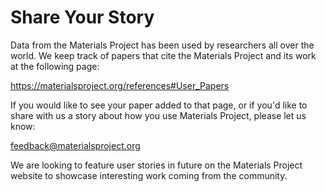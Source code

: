 # Share Your Story

Data from the Materials Project has been used by researchers all over the world. We keep track of papers that cite the Materials Project and its work at the following page:

<https://materialsproject.org/references#User_Papers>

If you would like to see your paper added to that page, or if you'd like to share with us a story about how you use Materials Project, please let us know:

feedback@materialsproject.org

We are looking to feature user stories in future on the Materials Project website to showcase interesting work coming from the community.
